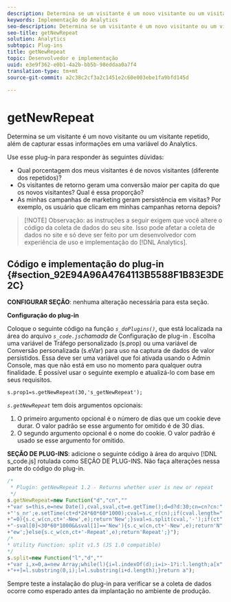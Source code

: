 ```yaml
---
description: Determina se um visitante é um novo visitante ou um visitante repetido, além de capturar essas informações em uma variável do Analytics.
keywords: Implementação do Analytics
seo-description: Determina se um visitante é um novo visitante ou um visitante repetido, além de capturar essas informações em uma variável do Analytics.
seo-title: getNewRepeat
solution: Analytics
subtopic: Plug-ins
title: getNewRepeat
topic: Desenvolvedor e implementação
uuid: e3e9f362-e0b1-4a2b-bb5b-98eddaa0a7f4
translation-type: tm+mt
source-git-commit: a2c38c2cf3a2c1451e2c60e003ebe1fa9bfd145d

---
```



# getNewRepeat

Determina se um visitante é um novo visitante ou um visitante repetido, além de capturar essas informações em uma variável do Analytics.

Use esse plug-in para responder às seguintes dúvidas:

* Qual porcentagem dos meus visitantes é de novos visitantes (diferente dos repetidos)?
* Os visitantes de retorno geram uma conversão maior per capita do que os novos visitantes? Qual é essa proporção?
* As minhas campanhas de marketing geram persistência em visitas? Por exemplo, os usuário que clicam em minhas campanhas retorna depois?

> [!NOTE] Observação: as instruções a seguir exigem que você altere o código da coleta de dados do seu site. Isso pode afetar a coleta de dados no site e só deve ser feito por um desenvolvedor com experiência de uso e implementação do [!DNL Analytics].

## Código e implementação do plug-in {#section_92E94A96A4764113B5588F1B83E3DE2C}

**CONFIGURAR SEÇÃO**: nenhuma alteração necessária para esta seção.

**Configuração do plug-in**

Coloque o seguinte código na função *`s_doPlugins()`*, que está localizada na área do arquivo *`s_code.js`chamada de* Configuração de plug-in *.* Escolha uma variável de Tráfego personalizado (s.prop) ou uma variável de Conversão personalizada (s.eVar) para uso na captura de dados de valor persistidos. Essa deve ser uma variável que foi ativada usando o Admin Console, mas que não está em uso no momento para qualquer outra finalidade. É possível usar o seguinte exemplo e atualizá-lo com base em seus requisitos.

`s.prop1=s.getNewRepeat(30,'s_getNewRepeat');`

*`s.getNewRepeat`* tem dois argumentos opcionais:

1. O primeiro argumento opcional é o número de dias que um cookie deve durar. O valor padrão se esse argumento for omitido é de 30 dias.
1. O segundo argumento opcional é o nome do cookie. O valor padrão é usado se esse argumento for omitido.

**SEÇÃO DE PLUG-INS**: adicione o seguinte código à área do arquivo [!DNL s_code.js] rotulada como SEÇÃO DE PLUG-INS. Não faça alterações nessa parte do código do plug-in.

```js
/* 
 * Plugin: getNewRepeat 1.2 - Returns whether user is new or repeat 
 */ 
s.getNewRepeat=new Function("d","cn","" 
+"var s=this,e=new Date(),cval,sval,ct=e.getTime();d=d?d:30;cn=cn?cn:" 
+"'s_nr';e.setTime(ct+d*24*60*60*1000);cval=s.c_r(cn);if(cval.length=" 
+"=0){s.c_w(cn,ct+'-New',e);return'New';}sval=s.split(cval,'-');if(ct" 
+"-sval[0]<30*60*1000&&sval[1]=='New'){s.c_w(cn,ct+'-New',e);return'N" 
+"ew';}else{s.c_w(cn,ct+'-Repeat',e);return'Repeat';}"); 
/* 
* Utility Function: split v1.5 (JS 1.0 compatible) 
*/ 
s.split=new Function("l","d","" 
+"var i,x=0,a=new Array;while(l){i=l.indexOf(d);i=i>-1?i:l.length;a[x" 
+"++]=l.substring(0,i);l=l.substring(i+d.length);}return a");
```

Sempre teste a instalação do plug-in para verificar se a coleta de dados ocorre como esperado antes da implantação no ambiente de produção.
